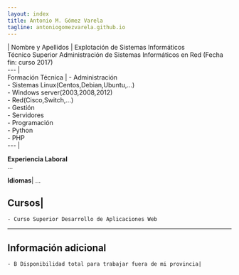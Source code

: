 ```yaml
---
layout: index
title: Antonio M. Gómez Varela
tagline: antoniogomezvarela.github.io
---
```


| Nombre y Apellidos |  Explotación de Sistemas Informáticos   
 				        Técnico Superior Administración de Sistemas Informáticos en Red (Fecha fin: curso 2017)   
--- |     
Formación Técnica |  	- Administración  
                    		- Sistemas Linux(Centos,Debian,Ubuntu,...)   
				    		- Windows server(2003,2008,2012)    
				    		- Red(Cisco,Switch,...)    
				    	- Gestión  
				    		- Servidores       
				    	- Programación  
				    		- Python   
				    		- PHP      
--- |    	
 











**Experiencia Laboral**  
...  

**Idiomas**| 
...  

**Cursos**| 
 --- 
	- Curso Superior Desarrollo de Aplicaciones Web  
 --- 
**Información adicional**  
 --- 
	- B Disponibilidad total para trabajar fuera de mi provincia| 
